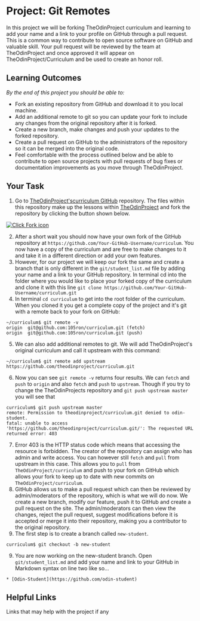 # Project: Git Remotes

In this project we will be forking TheOdinProject curriculum and learning to add your name and a link to your profile on GitHub through a pull request. This is a common way to contribute to open source software on GitHub and valuable skill. Your pull request will be reviewed by the team at TheOdinProject and once approved it will appear on TheOdinProject/Curriculum and be used to create an honor roll.

## Learning Outcomes
*By the end of this project you should be able to:*
* Fork an existing repository from GitHub and download it to you local machine.
* Add an additional remote to git so you can update your fork to include any changes from the original repository after it is forked.
* Create a new branch, make changes and push your updates to the forked repository.
* Create a pull request on GitHub to the administrators of the repository so it can be merged into the original code.
* Feel comfortable with the process outlined below and be able to contribute to open source projects with pull requests of bug fixes or documentation improvements as you move through TheOdinProject.

## Your Task
1. Go to [TheOdinProject'scurriculum GitHub](https://github.com/TheOdinProject/curriculum)  repository. The files within this repository make up the lessons within [TheOdinProject](http://www.theodinproject.com/) and fork the repository by clicking the button shown below.

<a href="http://i.imgur.com/LdVgtOp.png"><img class="tutorial-img" src="http://i.imgur.com/LdVgtOp.png" title="Click Fork icon" /></a>

2. After a short wait you should now have your own fork of the GitHub repository at `https://github.com/Your-GitHub-Username/curriculum`. You now have a copy of the curriculum and are free to make changes to it and take it in a different direction or add your own features.
3. However, for our project we will keep our fork the same and create a branch that is only different in the `git/student_list.md` file by adding your name and a link to your GitHub repository. In terminal cd into the folder where you would like to place your forked copy of the curriculum and clone it with this line `git clone https://github.com/Your-GitHub-Username/curriculum.git`
4. In terminal `cd curriculum` to get into the root folder of the curriculum. When you cloned it you get a complete copy of the project and it's git with a remote back to your fork on GitHub:
```language-bash
~/curriculum$ git remote -v
origin  git@github.com:105ron/curriculum.git (fetch)
origin  git@github.com:105ron/curriculum.git (push)
```
5. We can also add additional remotes to git. We will add TheOdinProject's original curriculum and call it upstream with this command:
```language-bash
~/curriculum$ git remote add upstream https://github.com/theodinproject/curriculum.git
```
6. Now you can see `git remote -v` returns four results. We can `fetch` and `push` to `origin` and also `fetch` and `push` to `upstream`. Though if you try to change the TheOdinProjects repository and `git push upstream master` you will see that 
```language-bash
curriculum$ git push upstream master
remote: Permission to theodinproject/curriculum.git denied to odin-student.
fatal: unable to access 'https://github.com/theodinproject/curriculum.git/': The requested URL returned error: 403
```
7. Error 403 is the HTTP status code which means that accessing the resource is forbidden. The creator of the repository can assign who has admin and write access. You can however still `fetch` and `pull` from upstream in this case. This allows you to `pull` from `TheOdinProject/curriculum` and push to your fork on GitHub which allows your fork to keep up to date with new commits on `TheOdinProject/curriculum`.
8. GitHub allows us to make a pull request which can then be reviewed by admin/moderators of the repository, which is what we will do now. We create a new branch, modify our feature, push it to GitHub and create a pull request on the site. The admin/moderators can then view the changes, reject the pull request, suggest modifications before it is accepted or merge it into their repository, making you a contributor to the original repository.
8. The first step is to create a branch called `new-student`.
```language-bash
curriculum$ git checkout -b new-student
```
9. You are now working on the new-student branch. Open `git/student_list.md` and add your name and link to your GitHub in Markdown syntax on line two like so...
```
* [Odin-Student](https://github.com/odin-student)  
```

## Helpful Links
Links that may help with the project if any
